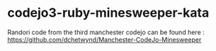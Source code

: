 codejo3-ruby-minesweeper-kata
=============================

Randori code from the third manchester codejo can be found here : https://github.com/dchetwynd/Manchester-CodeJo-Minesweeper
